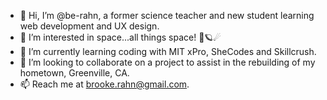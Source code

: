 - 👋 Hi, I’m @be-rahn, a former science teacher and new student learning web development and UX design. 
- 👀 I’m interested in space...all things space! 🌌🪐☄
- 🌱 I’m currently learning coding with MIT xPro, SheCodes and Skillcrush.
- 💞️ I’m looking to collaborate on a project to assist in the rebuilding of my hometown, Greenville, CA.
- 📫 Reach me at brooke.rahn@gmail.com.

<!---
be-rahn/be-rahn is a ✨ special ✨ repository because its `README.md` (this file) appears on your GitHub profile.
You can click the Preview link to take a look at your changes.
--->
